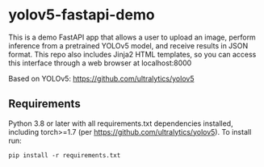 # yolov5-fastapi-demo

This is a demo FastAPI app that allows a user to upload an image, perform inference from a pretrained YOLOv5 model, and receive results in JSON format. This repo also includes Jinja2 HTML templates, so you can access this interface through a web browser at localhost:8000

Based on YOLOv5: https://github.com/ultralytics/yolov5

## Requirements
Python 3.8 or later with all requirements.txt dependencies installed, including torch>=1.7 (per https://github.com/ultralytics/yolov5). To install run:
```
pip install -r requirements.txt
```